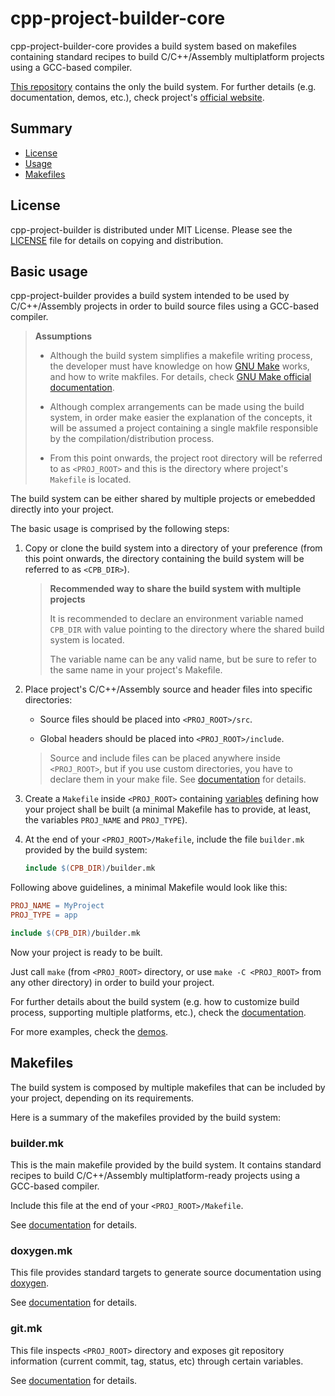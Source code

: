 # cpp-project-builder-core

cpp-project-builder-core provides a build system based on makefiles containing standard recipes to build C/C++/Assembly multiplatform projects using a GCC-based compiler.

[This repository](https://github.com/ljbo82/cpp-project-builder-core) contains the only the build system. For further details (e.g. documentation, demos, etc.), check project's [official website](tbd).

## Summary

* [License](#license)
* [Usage](#usage)
* [Makefiles](#makefiles)

## License

cpp-project-builder is distributed under MIT License. Please see the [LICENSE](LICENSE) file for details on copying and distribution.

## Basic usage

cpp-project-builder provides a build system intended to be used by C/C++/Assembly projects in order to build source files using a GCC-based compiler.

> **Assumptions**
>
> * Although the build system simplifies a makefile writing process, the developer must have knowledge on how [GNU Make](https://www.gnu.org/software/make/) works, and how to write makfiles. For details, check [GNU Make official documentation](https://www.gnu.org/software/make/manual/make.html).
>
> * Although complex arrangements can be made using the build system, in order make easier the explanation of the concepts, it will be assumed a project containing a single makfile responsible by the compilation/distribution process.
>
> * From this point onwards, the project root directory will be referred to as `<PROJ_ROOT>` and this is the directory where project's `Makefile` is located.


The build system can be either shared by multiple projects or emebedded directly into your project.

The basic usage is comprised by the following steps:

1. Copy or clone the build system into a directory of your preference (from this point onwards, the directory containing the build system will be referred to as `<CPB_DIR>`).

   > **Recommended way to share the build system with multiple projects**
   >
   > It is recommended to declare an environment variable named `CPB_DIR` with value pointing to the directory where the shared build system is located.
   >
   > The variable name can be any valid name, but be sure to refer to the same name in your project's Makefile.

2. Place project's C/C++/Assembly source and header files into specific directories:

   * Source files should be placed into `<PROJ_ROOT>/src`.

   * Global headers should be placed into  `<PROJ_ROOT>/include`.

   > Source and include files can be placed anywhere inside `<PROJ_ROOT>`, but if you use custom directories, you have to declare them in your make file. See [documentation](tbd) for details.

3. Create a `Makefile` inside `<PROJ_ROOT>` containing [variables](tbd) defining how your project shall be built (a minimal Makefile has to provide, at least, the variables `PROJ_NAME` and `PROJ_TYPE`).

4. At the end of your `<PROJ_ROOT>/Makefile`, include the file `builder.mk` provided by the build system:

   ```Makefile
   include $(CPB_DIR)/builder.mk
   ```

Following above guidelines, a minimal Makefile would look like this:

```Makefile
PROJ_NAME = MyProject
PROJ_TYPE = app

include $(CPB_DIR)/builder.mk
```

Now your project is ready to be built.

Just call `make` (from `<PROJ_ROOT>` directory, or use `make -C <PROJ_ROOT>` from any other directory) in order to build your project.

For further details about the build system (e.g. how to customize build process, supporting multiple platforms, etc.), check the [documentation](tbd).

For more examples, check the [demos](https://github.com/ljbo82/cpp-project-builder-demos).

## Makefiles

The build system is composed by multiple makefiles that can be included by your project, depending on its requirements.

Here is a summary of the makefiles provided by the build system:

### builder.mk

This is the main makefile provided by the build system. It contains standard recipes to build C/C++/Assembly multiplatform-ready projects using a GCC-based compiler.

Include this file at the end of your `<PROJ_ROOT>/Makefile`.

See [documentation](tbd) for details.

### doxygen.mk

This file provides standard targets to generate source documentation using [doxygen](https://www.doxygen.nl/index.html).

See [documentation](tbd) for details.

### git.mk

This file inspects `<PROJ_ROOT>` directory and exposes git repository information (current commit, tag, status, etc) through certain variables.

See [documentation](tbd) for details.
